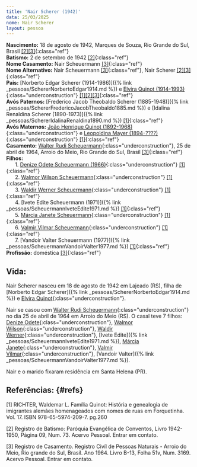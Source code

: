 ```yaml
---
title: 'Nair Scherer (1942)'
data: 25/03/2025
nome: Nair Scherer
layout: pessoa
---
```


**Nascimento:** 18 de agosto de 1942, Marques de Souza, Rio Grande do Sul, Brasil [[2][3]](#refs){:class="ref"}<br/>
**Batismo:** 2 de setembro de 1942 [[2]](#refs){:class="ref"}<br/>
**Nome Casamento:** Nair Scheuermann [[3]](#refs){:class="ref"}<br/>
**Nome Alternativo:** Nair Scheuermann [[3]](#refs){:class="ref"}, Nair Scherer [[2][3]](#refs){:class="ref"}<br/>
**Pais:** [Norberto Edgar Scherer (1914-1986)]({% link _pessoas/SchererNorbertoEdgar1914.md %}) e [Elvira Quinot (1914-1993)](){:class="underconstruction"} [[1][2][3]](#refs){:class="ref"}<br/>
**Avós Paternos:** [Frederico Jacob Theobaldo Scherer (1885-1948)]({% link _pessoas/SchererFredericoJacobTheobaldo1885.md %}) e [Idalina Renaldina Scherer (1890-1973)]({% link _pessoas/SchererIdalinaRenaldina1890.md %}) [[1]](#refs){:class="ref"}<br/>
**Avós Maternos:** [João Henrique Quinot (1892-1968)](){:class="underconstruction"} e [Leopoldina Mayer (1894-????)](){:class="underconstruction"} [[1]](#refs){:class="ref"}<br/>
**Casamento:** [Walter Rudi Scheuermann](){:class="underconstruction"}, 25 de abril de 1964, Arroio do Meio, Rio Grande do Sul, Brasil [[3]](#refs){:class="ref"}<br/>
**Filhos:**<br/>
&nbsp;&nbsp;&nbsp;&nbsp;&nbsp;&nbsp;1. [Denize Odete Scheuermann (1966)](){:class="underconstruction"} [[1]](#refs){:class="ref"}<br/>
&nbsp;&nbsp;&nbsp;&nbsp;&nbsp;&nbsp;2. [Walmor Wilson Scheuermann](){:class="underconstruction"} [[1]](#refs){:class="ref"}<br/>
&nbsp;&nbsp;&nbsp;&nbsp;&nbsp;&nbsp;3. [Waldir Werner Scheuermann](){:class="underconstruction"} [[1]](#refs){:class="ref"}<br/>
&nbsp;&nbsp;&nbsp;&nbsp;&nbsp;&nbsp;4. [Ivete Edite Scheuermann (1971)]({% link _pessoas/ScheuermannIveteEdite1971.md %}) [[1]](#refs){:class="ref"}<br/>
&nbsp;&nbsp;&nbsp;&nbsp;&nbsp;&nbsp;5. [Márcia Janete Scheuermann](){:class="underconstruction"} [[1]](#refs){:class="ref"}<br/>
&nbsp;&nbsp;&nbsp;&nbsp;&nbsp;&nbsp;6. [Valmir Vilmar Scheuermann](){:class="underconstruction"} [[1]](#refs){:class="ref"}<br/>
&nbsp;&nbsp;&nbsp;&nbsp;&nbsp;&nbsp;7. [Vandoir Valter Scheuermann (1977)]({% link _pessoas/ScheuermannVandoirValter1977.md %}) [[1]](#refs){:class="ref"}<br/>
**Profissão:** doméstica [[3]](#refs){:class="ref"}<br/>

## Vida:

Nair Scherer nasceu em 18 de agosto de 1942 em Lajeado (RS), filha de [Norberto Edgar Scherer]({% link _pessoas/SchererNorbertoEdgar1914.md %}) e [Elvira Quinot](){:class="underconstruction"}.

Nair se casou com [Walter Rudi Scheuermann](){:class="underconstruction"} no dia 25 de abril de 1964 em Arroio do Meio (RS). O casal teve 7 filhos:
[Denize Odete](){:class="underconstruction"}, [Walmor Wilson](){:class="underconstruction"}, [Waldir Werner](){:class="underconstruction"}, [Ivete Edite]({% link _pessoas/ScheuermannIveteEdite1971.md %}), [Márcia Janete](){:class="underconstruction"}, [Valmir Vilmar](){:class="underconstruction"}, [Vandoir Valter]({% link _pessoas/ScheuermannVandoirValter1977.md %}).

Nair e o marido fixaram residência em Santa Helena (PR).


## Referências:  {#refs} 
[1] RICHTER, Waldemar L. Família Quinot: História e genealogia de imigrantes alemães homenageados com nomes de ruas em Forquetinha. Vol. 17. ISBN 978-65-5974-209-7. pg.260

[2] Registro de Batismo:  Paróquia Evangélica de Conventos, Livro 1942-1950, Página 09, Num. 73. Acervo Pessoal. Entrar em contato.

[3] Registro de Casamento. Registro Civíl de Pessoas Naturais - Arroio do Meio, Rio grande do Sul, Brasil. Ano 1964. Livro B-13, Folha 51v, Num. 3169. Acervo Pessoal. Entrar em contato.